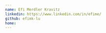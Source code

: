 ```yaml
---
name: Efi Merdler Kravitz
linkedin: https://www.linkedin.com/in/efime/
github: efimk-lu
home:
---
```

